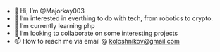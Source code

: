 - 👋 Hi, I’m @Majorkay003
- 👀 I’m interested in everthing to do with tech, from robotics to crypto.
- 🌱 I’m currently learning php
- 💞️ I’m looking to collaborate on some interesting projects
- 📫 How to reach me via email @ koloshnikov@gmail.com

<!---
Majorkay003/Majorkay003 is a ✨ special ✨ repository because its `README.md` (this file) appears on your GitHub profile.
You can click the Preview link to take a look at your changes.
--->
